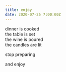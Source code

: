 ```yaml
---
title: enjoy
date: 2020-07-25 7:00:00Z
---
```

  
dinner is cooked  
the table is set  
the wine is poured  
the candles are lit  

stop preparing  

and enjoy  